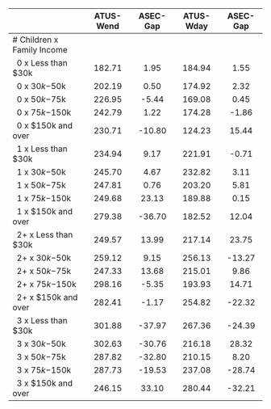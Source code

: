 
|                      |    ATUS-Wend |     ASEC-Gap |    ATUS-Wday |     ASEC-Gap |
| -------------------- | :----------: | :----------: | :----------: | :----------: |
| # Children x Family Income |              |              |              |              |
| &nbsp;&nbsp;0 x Less than $30k |       182.71 |         1.95 |       184.94 |         1.55 |
| &nbsp;&nbsp;0 x $30k-$50k |       202.19 |         0.50 |       174.92 |         2.32 |
| &nbsp;&nbsp;0 x $50k-$75k |       226.95 |        -5.44 |       169.08 |         0.45 |
| &nbsp;&nbsp;0 x $75k-$150k |       242.79 |         1.22 |       174.28 |        -1.86 |
| &nbsp;&nbsp;0 x $150k and over |       230.71 |       -10.80 |       124.23 |        15.44 |
| &nbsp;&nbsp;1 x Less than $30k |       234.94 |         9.17 |       221.91 |        -0.71 |
| &nbsp;&nbsp;1 x $30k-$50k |       245.70 |         4.67 |       232.82 |         3.11 |
| &nbsp;&nbsp;1 x $50k-$75k |       247.81 |         0.76 |       203.20 |         5.81 |
| &nbsp;&nbsp;1 x $75k-$150k |       249.68 |        23.13 |       189.88 |         0.15 |
| &nbsp;&nbsp;1 x $150k and over |       279.38 |       -36.70 |       182.52 |        12.04 |
| &nbsp;&nbsp;2+ x Less than $30k |       249.57 |        13.99 |       217.14 |        23.75 |
| &nbsp;&nbsp;2+ x $30k-$50k |       259.12 |         9.15 |       256.13 |       -13.27 |
| &nbsp;&nbsp;2+ x $50k-$75k |       247.33 |        13.68 |       215.01 |         9.86 |
| &nbsp;&nbsp;2+ x $75k-$150k |       298.16 |        -5.35 |       193.93 |        14.71 |
| &nbsp;&nbsp;2+ x $150k and over |       282.41 |        -1.17 |       254.82 |       -22.32 |
| &nbsp;&nbsp;3 x Less than $30k |       301.88 |       -37.97 |       267.36 |       -24.39 |
| &nbsp;&nbsp;3 x $30k-$50k |       302.63 |       -30.76 |       216.18 |        28.32 |
| &nbsp;&nbsp;3 x $50k-$75k |       287.82 |       -32.80 |       210.15 |         8.20 |
| &nbsp;&nbsp;3 x $75k-$150k |       287.73 |       -19.53 |       237.08 |       -28.74 |
| &nbsp;&nbsp;3 x $150k and over |       246.15 |        33.10 |       280.44 |       -32.21 |

